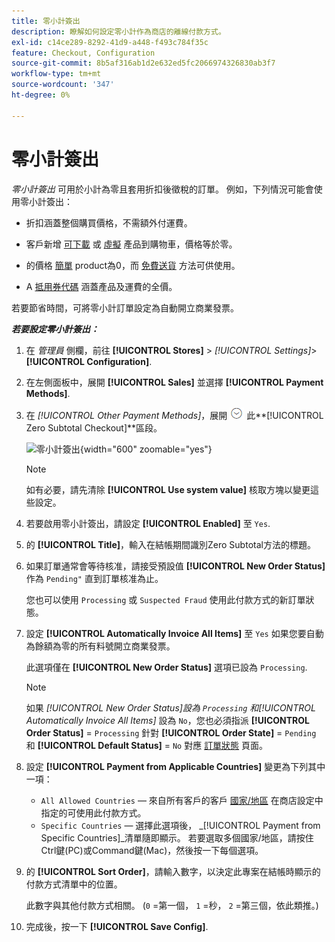 ```yaml
---
title: 零小計簽出
description: 瞭解如何設定零小計作為商店的離線付款方式。
exl-id: c14ce289-8292-41d9-a448-f493c784f35c
feature: Checkout, Configuration
source-git-commit: 8b5af316ab1d2e632ed5fc2066974326830ab3f7
workflow-type: tm+mt
source-wordcount: '347'
ht-degree: 0%

---
```


# 零小計簽出

_零小計簽出_ 可用於小計為零且套用折扣後徵稅的訂單。 例如，下列情況可能會使用零小計簽出：

- 折扣涵蓋整個購買價格，不需額外付運費。

- 客戶新增 [可下載](../catalog/product-create-downloadable.md) 或 [虛擬](../catalog/product-create-virtual.md) 產品到購物車，價格等於零。

- 的價格 [簡單](../catalog/product-create-simple.md) product為0，而 [免費送貨](shipping-free.md) 方法可供使用。

- A [抵用券代碼](../merchandising-promotions/price-rules-cart-coupon.md) 涵蓋產品及運費的全價。

若要節省時間，可將零小計訂單設定為自動開立商業發票。

**_若要設定零小計簽出：_**

1. 在 _管理員_ 側欄，前往 **[!UICONTROL Stores]** > _[!UICONTROL Settings]_>**[!UICONTROL Configuration]**.

1. 在左側面板中，展開 **[!UICONTROL Sales]** 並選擇 **[!UICONTROL Payment Methods]**.

1. 在 _[!UICONTROL Other Payment Methods]_，展開 ![展開選擇器](../assets/icon-display-expand.png) 此&#x200B;**[!UICONTROL Zero Subtotal Checkout]**區段。

   ![零小計簽出](../configuration-reference/sales/assets/payment-methods-zero-subtotal-checkout.png){width="600" zoomable="yes"}

   >[!NOTE]
   >
   >如有必要，請先清除 **[!UICONTROL Use system value]** 核取方塊以變更這些設定。

1. 若要啟用零小計簽出，請設定 **[!UICONTROL Enabled]** 至 `Yes`.

1. 的 **[!UICONTROL Title]**，輸入在結帳期間識別Zero Subtotal方法的標題。

1. 如果訂單通常會等待核准，請接受預設值 **[!UICONTROL New Order Status]** 作為 `Pending"` 直到訂單核准為止。

   您也可以使用 `Processing` 或 `Suspected Fraud` 使用此付款方式的新訂單狀態。

1. 設定 **[!UICONTROL Automatically Invoice All Items]** 至 `Yes` 如果您要自動為餘額為零的所有料號開立商業發票。

   此選項僅在 **[!UICONTROL New Order Status]** 選項已設為 `Processing`.

   >[!NOTE]
   >
   >如果 _[!UICONTROL New Order Status]_設為 `Processing` 和_[!UICONTROL Automatically Invoice All Items]_ 設為 `No`，您也必須指派 **[!UICONTROL Order Status]** = `Processing` 針對 **[!UICONTROL Order State]** = `Pending` 和 **[!UICONTROL Default Status]** = `No` 對應 [訂單狀態](order-status.md#custom-order-status) 頁面。

1. 設定 **[!UICONTROL Payment from Applicable Countries]** 變更為下列其中一項：

   - `All Allowed Countries`  — 來自所有客戶的客戶 [國家/地區](../getting-started/store-details.md#country-options) 在商店設定中指定的可使用此付款方式。
   - `Specific Countries`  — 選擇此選項後， _[!UICONTROL Payment from Specific Countries]_清單隨即顯示。 若要選取多個國家/地區，請按住Ctrl鍵(PC)或Command鍵(Mac)，然後按一下每個選項。

1. 的 **[!UICONTROL Sort Order]**，請輸入數字，以決定此專案在結帳時顯示的付款方式清單中的位置。

   此數字與其他付款方式相關。 (`0` =第一個， `1` =秒， `2` =第三個，依此類推。)

1. 完成後，按一下 **[!UICONTROL Save Config]**.
